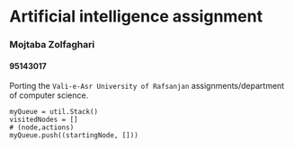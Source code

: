 # Artificial intelligence assignment

### Mojtaba Zolfaghari
#### 95143017

Porting the `Vali-e-Asr University of Rafsanjan` assignments/department of computer science.

    myQueue = util.Stack()
    visitedNodes = []
    # (node,actions)
    myQueue.push((startingNode, []))

